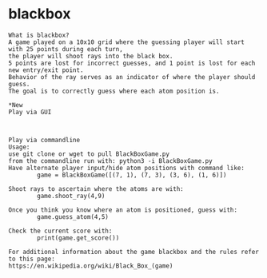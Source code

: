 # blackbox

    What is blackbox?
    A game played on a 10x10 grid where the guessing player will start with 25 points during each turn, 
    the player will shoot rays into the black box. 
    5 points are lost for incorrect guesses, and 1 point is lost for each new entry/exit point. 
    Behavior of the ray serves as an indicator of where the player should guess.
    The goal is to correctly guess where each atom position is.
    
    *New
    Play via GUI
    
    
    
    Play via commandline
    Usage:
    use git clone or wget to pull BlackBoxGame.py
    from the commandline run with: python3 -i BlackBoxGame.py
    Have alternate player input/hide atom positions with command like:
            game = BlackBoxGame([(7, 1), (7, 3), (3, 6), (1, 6)])
            
    Shoot rays to ascertain where the atoms are with:
            game.shoot_ray(4,9)
            
    Once you think you know where an atom is positioned, guess with:
            game.guess_atom(4,5)
            
    Check the current score with:
            print(game.get_score())
           
    For additional information about the game blackbox and the rules refer to this page:
    https://en.wikipedia.org/wiki/Black_Box_(game)
    
    
    
